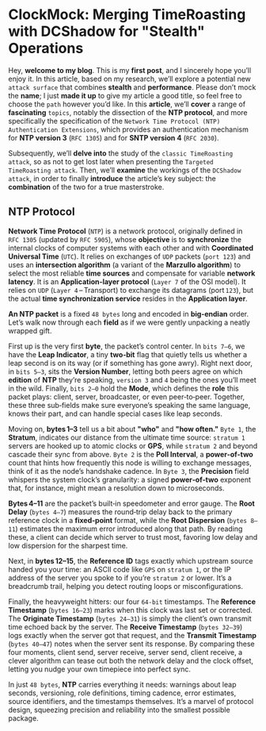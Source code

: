 # ClockMock: Merging TimeRoasting with DCShadow for "Stealth" Operations

Hey, **welcome to my blog**. This is my **first post**, and I sincerely hope you’ll enjoy it. In this article, based on my research, we’ll explore a potential new `attack surface` that combines **stealth** and **performance**. Please don’t mock the **name**; I just **made it up** to give my article a good title, so feel free to choose the `path` however you’d like. In this **article**, we’ll **cover** a range of **fascinating** `topics`, notably the dissection of the **NTP protocol**, and more specifically the specification of the `Network Time Protocol (NTP) Authentication Extensions`, which provides an authentication mechanism for **NTP version 3** (`RFC 1305`) and for **SNTP version 4** (`RFC 2030`). 

Subsequently, we’ll **delve into** the study of the `classic TimeRoasting attack`, so as not to get lost later when presenting the `Targeted TimeRoasting attack`. Then, we’ll **examine** the workings of the `DCShadow attack`, in order to finally **introduce** the article’s key subject: the **combination** of the two for a true masterstroke.

## NTP Protocol

**Network Time Protocol** (`NTP`) is a network protocol, originally defined in `RFC 1305` (updated by `RFC 5905`), whose **objective** is to **synchronize** the internal clocks of computer systems with each other and with **Coordinated Universal Time** (`UTC`). It relies on exchanges of `UDP` packets (`port 123`) and uses an **intersection algorithm** (a variant of the **Marzullo algorithm**) to select the most reliable **time sources** and compensate for variable **network latency**. It is an **Application‑layer protocol** (`Layer 7` of the OSI model). It relies on `UDP` (`Layer 4` – Transport) to exchange its datagrams (port `123`), but the actual **time synchronization service** resides in the **Application layer**.

**An NTP packet** is a fixed `48 bytes` long and encoded in **big‑endian** order. Let’s walk now through each **field** as if we were gently unpacking a neatly wrapped gift.

First up is the very first **byte**, the packet’s control center. In `bits 7–6`, we have the **Leap Indicator**, a tiny **two‑bit** flag that quietly tells us whether a leap second is on its way (or if something has gone awry). Right next door, in `bits 5–3`, sits the **Version Number**, letting both peers agree on which **edition** of **NTP** they’re speaking, `version 3` and `4` being the ones you’ll meet in the wild. Finally, `bits 2–0` hold the **Mode**, which defines the **role** this packet plays: client, server, broadcaster, or even peer‑to‑peer. Together, these three sub‑fields make sure everyone’s speaking the same language, knows their part, and can handle special cases like leap seconds.

Moving on, **bytes 1–3** tell us a bit about **"who"** and **"how often."** `Byte 1`, the **Stratum**, indicates our distance from the ultimate time source: `stratum 1` servers are hooked up to atomic clocks or **GPS**, while `stratum 2` and beyond cascade their sync from above. `Byte 2` is the **Poll Interval**, a **power‑of‑two** count that hints how frequently this node is willing to exchange messages, think of it as the node’s handshake cadence. In `Byte 3`, the **Precision** field whispers the system clock’s granularity: a signed **power‑of‑two** exponent that, for instance, might mean a resolution down to microseconds.

**Bytes 4–11** are the packet’s built‑in speedometer and error gauge. The **Root Delay** (`bytes 4–7`) measures the round‑trip delay back to the primary reference clock in a **fixed‑point** format, while the **Root Dispersion** (`bytes 8–11`) estimates the maximum error introduced along that path. By reading these, a client can decide which server to trust most, favoring low delay and low dispersion for the sharpest time.

Next, in **bytes 12–15**, the **Reference ID** tags exactly which upstream source handed you your time: an ASCII code like `GPS` on `stratum 1`, or the IP address of the server you spoke to if you’re `stratum 2` or lower. It’s a breadcrumb trail, helping you detect routing loops or misconfigurations.

Finally, the heavyweight hitters: our four `64‑bit` timestamps. The **Reference Timestamp** (`bytes 16–23`) marks when this clock was last set or corrected. The **Originate Timestamp** (`bytes 24–31`) is simply the client’s own transmit time echoed back by the server. The **Receive Timestamp** (`bytes 32–39`) logs exactly when the server got that request, and the **Transmit Timestamp** (`bytes 40–47`) notes when the server sent its response. By comparing these four moments, client send, server receive, server send, client receive, a clever algorithm can tease out both the network delay and the clock offset, letting you nudge your own timepiece into perfect sync.

In just `48 bytes`, **NTP** carries everything it needs: warnings about leap seconds, versioning, role definitions, timing cadence, error estimates, source identifiers, and the timestamps themselves. It’s a marvel of protocol design, squeezing precision and reliability into the smallest possible package.
